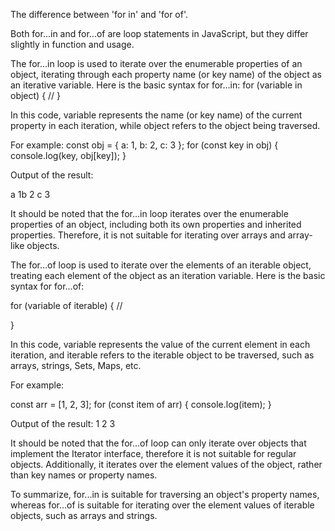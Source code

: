 The difference between 'for in' and 'for of'.

Both for...in and for...of are loop statements in JavaScript, but they differ slightly in function and usage.

The for...in loop is used to iterate over the enumerable properties of an object, 
iterating through each property name (or key name) of the object as an iterative variable. Here is the basic syntax for for...in:
for (variable in object) {
 // 
}

In this code, variable represents the name (or key name) of the current property in each iteration, 
while object refers to the object being traversed. 

For example:
const obj = { a: 1, b: 2, c: 3 };
for (const key in obj) {
 console.log(key, obj[key]);
}

Output of the result:

a 1b 2
c 3

It should be noted that the for...in loop iterates over the enumerable properties of an object, including both its own properties and inherited properties. 
Therefore, it is not suitable for iterating over arrays and array-like objects.


The for...of loop is used to iterate over the elements of an iterable object, treating each element of the object as an iteration variable. 
Here is the basic syntax for for...of:

for (variable of iterable) {
 // 
 
}


In this code, variable represents the value of the current element in each iteration,
and iterable refers to the iterable object to be traversed, such as arrays, strings, Sets, Maps, etc. 


For example:

const arr = [1, 2, 3];
for (const item of arr) {
 console.log(item);
}

 Output of the result:
1
2
3


It should be noted that the for...of loop can only iterate over objects that implement the Iterator interface,
therefore it is not suitable for regular objects. Additionally, it iterates over the element values of the object, rather than key names or property names.

To summarize, for...in is suitable for traversing an object's property names, whereas for...of is suitable for iterating over the element values of iterable objects,
such as arrays and strings.

